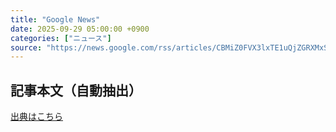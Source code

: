 ```yaml
---
title: "Google News"
date: 2025-09-29 05:00:00 +0900
categories: ["ニュース"]
source: "https://news.google.com/rss/articles/CBMiZ0FVX3lxTE1uQjZGRXMxSXdzSGJZdnp1UTlnUWxfUy1OeDRPLVdSaFZnYVNaMVBUeUZhamowT1lfUEN3andBSGJEdHZIeU11RjBzNTVqbEhqMVhYT29TVlNpb3p4UEdDcE1JSGZyRnM?oc=5"
---
```


## 記事本文（自動抽出）
<body class="y0K44d EA71Tc" id="readabilityBody"></body>

[出典はこちら](https://news.google.com/rss/articles/CBMiZ0FVX3lxTE1uQjZGRXMxSXdzSGJZdnp1UTlnUWxfUy1OeDRPLVdSaFZnYVNaMVBUeUZhamowT1lfUEN3andBSGJEdHZIeU11RjBzNTVqbEhqMVhYT29TVlNpb3p4UEdDcE1JSGZyRnM?oc=5)
